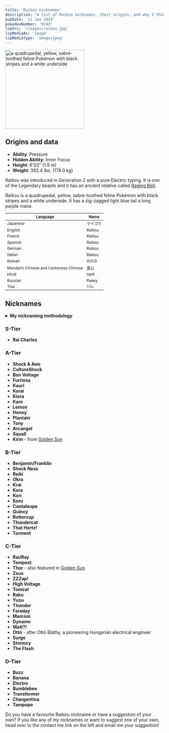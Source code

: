 ```yaml
---
title: 'Raikou nicknames'
description: "A list of Raikou nicknames, their origins, and why I think they're cool."
pubDate: '11 Jan 2024'
pokedexNumber: '0243'
lcpSrc: '/images/raikou.jpg'
lcpMediaAs: 'image'
lcpMediaType: 'image/jpeg'
---
```

<div class="img-center">
	<picture>
		<source srcset="/images/raikou.webp" type="image/webp">
		<img src="/images/raikou.jpg" width="250px" height="250px" alt="a quadrupedal, yellow, sabre-toothed feline Pokémon with black stripes and a white underside">
	</picture>
</div>

## Origins and data
<div class="room-box">
	<div class="room-box-left">
		<ul>
			<li><strong>Ability</strong>: Pressure</li>
			<li><strong>Hidden Ability</strong>: Inner Focus</li>
			<li><strong>Height</strong>: 6'03" (1.9 m)</li>
			<li><strong>Weight</strong>: 392.4 lbs. (178.0 kg)</li>
		</ul>
		<p>Raikou was introduced in Generation 2 with a pure Electric typing. It is one of the Legendary beasts and it has an ancient relative called <a href="/nicknames/raging-bolt/">Raging Bolt</a>.</p>
		<p>Raikou is a quadrupedal, yellow, sabre-toothed feline Pokémon with black stripes and a white underside. It has a zig-zagged light blue tail a long purple mane.</p>
	</div>
	<div class="room-box-right">
		<table class="room-table" style="font-size:12px">
			<thead>
				<tr>
					<th>Language</th>
					<th>Name</th>
				</tr>
			</thead>
			<tbody>
				<tr>
					<td>Japanese</td>
					<td><span lang="ja">ライコウ</span></td>
				</tr>
				<tr>
					<td>English</td>
					<td>Raikou</td>
				</tr>
				<tr>
					<td>French</td>
					<td>Raikou</td>
				</tr>
				<tr>
					<td>Spanish</td>
					<td>Raikou</td>
				</tr>
				<tr>
					<td>German</td>
					<td>Raikou</td>
				</tr>
				<tr>
					<td>Italian</td>
					<td>Raikou</td>
				</tr>
				<tr>
					<td>Korean</td>
					<td><span lang="ko">라이코</span></td>
				</tr>
				<tr>
					<td>Mandarin Chinese and Cantonese Chinese</td>
					<td><span lang="zh">雷公</span></td>
				</tr>
				<tr>
					<td>Hindi</td>
					<td>राइको</td>
				</tr>
				<tr>
					<td>Russian</td>
					<td>Райку</td>
				</tr>
				<tr>
					<td>Thai</td>
					<td>ไรโค</td>
				</tr>
			</tbody>
		</table>
	</div>
</div>

## Nicknames
<section class="deets">
	<details>
	<summary><strong>My nicknaming methodology</strong></summary>
	<ul>
		<li>I rank nicknames by lettered tiers: S, A, B, C, and D. S is the best and D is the worst.</li>
		<li>I'll usually list my inspiration for a nickname so you know where they came from.</li>
	</ul>
	</details>
</section>

### S-Tier

* **Rai Charles**

### A-Tier

* **Shock & Awe**
* **CultureShock**
* **Bon Voltage**
* **Furriosa**
* **Kauri**
* **Korai**
* **Kiora**
* **Karo**
* **Lemon**
* **Honey**
* **Plantain**
* **Tony**
* **Arcangel**
* **Squall**
* **Kirin** - from [Golden Sun](/nicknames/themes/golden-sun/)

### B-Tier

* **Benjamin/Franklin**
* **Shock Ness**
* **Reiki**
* **Okra**
* **Krai**
* **Kora**
* **Kori**
* **Koru**
* **Cantaloupe**
* **Quincy**
* **Buttercup**
* **Thundercat**
* **That Hertz!**
* **Torment**

### C-Tier

* **Rai/Ray**
* **Tempest**
* **Thor** - also featured in [Golden Sun](/nicknames/themes/golden-sun/)
* **Zeus**
* **ZZZap!**
* **High Voltage**
* **Tomcat**
* **Raku**
* **Yuzu**
* **Thunder**
* **Faraday**
* **Marconi**
* **Dynamo**
* **Watt?!**
* **Ottó** - after Ottó Bláthy, a pioneering Hungarian electrical engineer
* **Surge**
* **Stormzy**
* **The Flash**

### D-Tier

* **Buzz**
* **Banana**
* **Electro**
* **Bumblebee**
* **Transformer**
* **Chargentina**
* **Tampopo**

Do you have a favourite Raikou nickname or have a suggestion of your own? If you like any of my nicknames or want to suggest one of your own, head over to the contact me link on the left and email me your suggestion!
